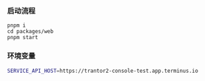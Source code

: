 ### 启动流程

```
pnpm i
cd packages/web
pnpm start

```

### 环境变量

```bash
SERVICE_API_HOST=https://trantor2-console-test.app.terminus.io
```
